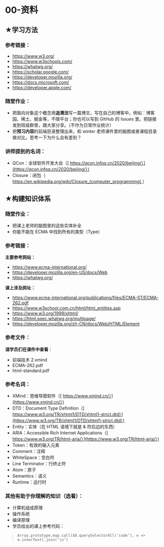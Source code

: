 # 00-资料

## ★学习方法

### 参考链接：

- https://www.w3.org/
- https://www.w3schools.com/
- https://whatwg.org/
- https://scholar.google.com/
- https://developer.mozilla.org/
- https://docs.microsoft.com/
- https://developer.apple.com/

### 随堂作业：

- 把面向对象这个概念用**追溯法**写一篇博文，写在自己的博客中，例如：博客园、稀土、掘金等，不限平台；你也可以写到 GitHub 的 Issues 里。把链接发到班级群里，跟大家分享。（不作为日常作业统计）
- 把**预习内容**的前端目录整理出来，和 winter 老师课件里的脑图或者课程目录做对比，思考一下为什么会有差别？

### 讲师提到的名词：

- QCon：全球软件开发大会（[ https://qcon.infoq.cn/2020/beijing/）](https://qcon.infoq.cn/2020/beijing/）)
- Closure：闭包（[ https://en.wikipedia.org/wiki/Closure_(computer_programming) ](https://en.wikipedia.org/wiki/Closure_(computer_programming))）

## ★构建知识体系

### 随堂作业：

- 把课上老师的脑图里的这些实体补全
- 你能不能在 ECMA 中找到所有的类型（Type）

### 参考链接：

**主要参考网站：**

- https://www.ecma-international.org/
- https://developer.mozilla.org/en-US/docs/Web
- https://whatwg.org/

**课上涉及网址：**

- https://www.ecma-international.org/publications/files/ECMA-ST/ECMA-262.pdf
- https://www.w3school.com.cn/html/html_entities.asp
- https://www.w3.org/1999/xhtml/
- https://html.spec.whatwg.org/multipage/
- https://developer.mozilla.org/zh-CN/docs/Web/HTML/Element

### 参考文件：

**请学员们在课件中查看**：

- 前端技术 2.xmind
- ECMA-262.pdf
- html-standard.pdf

### 参考名词：

- XMind：思维导图软件（[ https://www.xmind.cn/）](https://www.xmind.cn/）)
- DTD：Document Type Definition（[ https://www.w3.org/TR/xhtml1/DTD/xhtml1-strict.dtd）](https://www.w3.org/TR/xhtml1/DTD/xhtml1-strict.dtd）)
- Entity：实体（在 HTML 语境下就是 & 符后边的东西）
- ARIA：Accessible Rich Internet Applications（[ https://www.w3.org/TR/html-aria/）](https://www.w3.org/TR/html-aria/）)
- Token：有效的输入元素
- Comment：注释
- WhiteSpace：空白符
- Line Terminator：行终止符
- Atom：原子
- Semantics：语义
- Runtime：运行时

### 其他有助于你理解的知识（选看）：

- 计算机组成原理
- 操作系统
- 编译原理
- 学员给出的课上参考代码：

> `Array.prototype.map.call($0.querySelectorAll(‘code’), e => e.innerText).join(’\n’)`